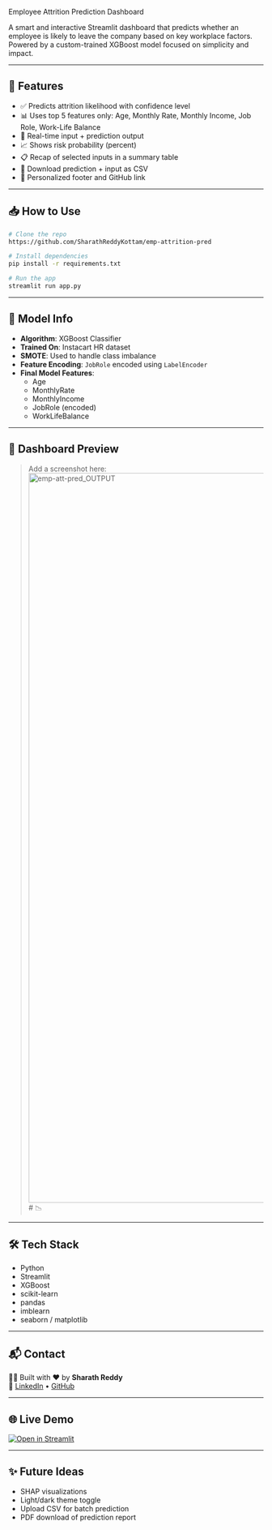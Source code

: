 Employee Attrition Prediction Dashboard

A smart and interactive Streamlit dashboard that predicts whether an employee is likely to leave the company based on key workplace factors. Powered by a custom-trained XGBoost model focused on simplicity and impact.

---

## 🚀 Features

- ✅ Predicts attrition likelihood with confidence level
- 📊 Uses top 5 features only: Age, Monthly Rate, Monthly Income, Job Role, Work-Life Balance
- 🔁 Real-time input + prediction output
- 📈 Shows risk probability (percent)
- 📋 Recap of selected inputs in a summary table
- 💾 Download prediction + input as CSV
- 👤 Personalized footer and GitHub link

---

## 📥 How to Use

```bash
# Clone the repo
https://github.com/SharathReddyKottam/emp-attrition-pred

# Install dependencies
pip install -r requirements.txt

# Run the app
streamlit run app.py
```

---

## 🧠 Model Info

- **Algorithm**: XGBoost Classifier
- **Trained On**: Instacart HR dataset
- **SMOTE**: Used to handle class imbalance
- **Feature Encoding**: `JobRole` encoded using `LabelEncoder`
- **Final Model Features**:
  - Age
  - MonthlyRate
  - MonthlyIncome
  - JobRole (encoded)
  - WorkLifeBalance

---

## 📸 Dashboard Preview

> Add a screenshot here: <img width="1440" alt="emp-att-pred_OUTPUT" src="https://github.com/user-attachments/assets/d77adf7e-168f-471c-aed2-8b817e39fac8" /># 📉

---

## 🛠 Tech Stack

- Python
- Streamlit
- XGBoost
- scikit-learn
- pandas
- imblearn
- seaborn / matplotlib

---

## 📬 Contact

👨‍💻 Built with ❤️ by **Sharath Reddy**  
🔗 [LinkedIn](https://www.linkedin.com/in/sharathreddykottam) • [GitHub](https://github.com/SharathReddyKottam)

---

## 🌐 Live Demo

[![Open in Streamlit](https://static.streamlit.io/badges/streamlit_badge_black_white.svg)](https://share.streamlit.io/SharathReddyKottam/emp-attrition-pred/main/app.py)

---

## ✨ Future Ideas

- SHAP visualizations
- Light/dark theme toggle
- Upload CSV for batch prediction
- PDF download of prediction report
